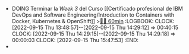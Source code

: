 - DOING Terminar la *Week 3* del Curso [[Certificado profesional de IBM DevOps and Software Engineering/Introduction to Containers with Docker, Kubernetes & OpenShift]] >[🍅🍅 60min](#agenda-pomo://?t=f-1663242550313-1800%2Cf-1663249684684-1800)
  :LOGBOOK:
  CLOCK: [2022-09-15 Thu 13:48:57]--[2022-09-15 Thu 14:29:12] =>  00:40:15
  CLOCK: [2022-09-15 Thu 14:29:15]--[2022-09-15 Thu 14:29:18] =>  00:00:03
  CLOCK: [2022-09-15 Thu 15:47:53]
  :END:
-